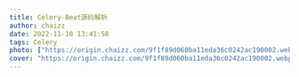 ```yaml
---
title: Celery-Beat源码解析
author: chaizz
date: 2022-11-10 13:41:58
tags: Celery
photo: ["https://origin.chaizz.com/9f1f89d060ba11eda36c0242ac190002.webp"]
cover: "https://origin.chaizz.com/9f1f89d060ba11eda36c0242ac190002.webp"
---
```


​          

<!--more-->